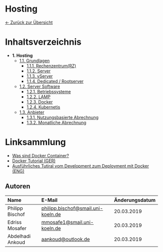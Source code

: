 # Hosting
[<- Zurück zur Übersicht](/deployment-hosting/README.md)
# Inhaltsverzeichnis
- **1. Hosting**
    - [1.1. Grundlagen](grundlagen.md)
        - [1.1.1. Rechenzentrum(RZ)](grundlagen.md#rechenzentrum-rz)
        - [1.1.2. Server](grundlagen.md#server)
        - [1.1.3. vServer](grundlagen.md#vserver-virtuelle-server)
        - [1.1.4. Dedicated / Rootserver](grundlagen.md#dedicated--und-root-server-root-server-und-dedicated-server-sind-bis-auf-die-hardware-das-selbe)
    - [1.2. Server Software](software.md)
        - [1.2.1. Betriebssysteme](software.md#betriebssysteme)
        - [1.2.2. LAMP](software.md#LAMP)
        - [1.2.3. Docker](software.md#Docker)
        - [1.2.4. Kubernetis](software.md#Kubernetis)
    - [1.3. Anbieter](anbieter.md)
        - [1.3.1. Nutzungsbasierte Abrechnung](anbieter.md#Nutzungsbasierte-Abrechnung)
        - [1.3.2. Monatliche Abrechnung](anbieter.md#Monatliche-Abrechnung)
        
# Linksammlung
- [Was sind Docker Container?](https://www.dev-insider.de/was-sind-docker-container-a-597762/)
- [Docker Tutorial (GER)](https://jaxenter.de/einfuehrung-docker-tutorial-container-61528)
- [Ausführliches Tutiral vom Development zum Deployment mit Docker (ENG)](https://docker-curriculum.com/)

## Autoren

|      Name       |               E-Mail               |  Änderungsdatum  |
|:----------------|:-----------------------------------|:-----------------|
| Philipp Bischof | philipp.bischof@smail.uni-koeln.de |    20.03.2019    |
| Edriss Mosafer  | mmosafe1@smail.uni-koeln.de        |    20.03.2019    |
| Abdelhadi Ankoud| aankoud@outlook.de                 |    20.03.2019    |
